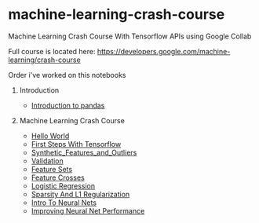 # machine-learning-crash-course
Machine Learning Crash Course With Tensorflow APIs using Google Collab

Full course is located here: https://developers.google.com/machine-learning/crash-course

Order i've worked on this notebooks 

1. Introduction
    - [Introduction to pandas](intro_to_pandas.ipynb) 
  
2. Machine Learning Crash Course
    - [Hello World](hello_world.ipynb)
    - [First Steps With Tensorflow](first_steps_with_tensor_flow.ipynb)
    - [Synthetic_Features_and_Outliers](synthetic_features_and_outliers.ipynb)
    - [Validation](validation.ipynb)
    - [Feature Sets](feature_sets.ipynb)
    - [Feature Crosses](feature_crosses.ipynb)
    - [Logistic Regression](logistic_regression.ipynb)
    - [Sparsity And L1 Regularization](sparsity_and_l1_regularization.ipynb)
    - [Intro To Neural Nets](intro_to_neural_nets.ipynb)
    - [Improving Neural Net Performance](improving_neural_net_performance.ipynb)
